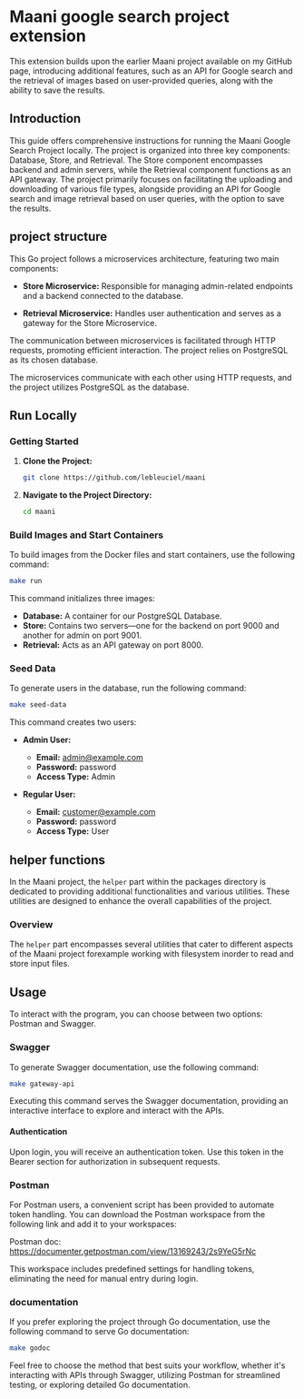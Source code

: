 
# Maani google search project extension

This extension builds upon the earlier Maani project available on my GitHub page, introducing additional features, such as an API for Google search and the retrieval of images based on user-provided queries, along with the ability to save the results.

## Introduction
This guide offers comprehensive instructions for running the Maani Google Search Project locally. The project is organized into three key components: Database, Store, and Retrieval. The Store component encompasses backend and admin servers, while the Retrieval component functions as an API gateway. The project primarily focuses on facilitating the uploading and downloading of various file types, alongside providing an API for Google search and image retrieval based on user queries, with the option to save the results.

## project structure
This Go project follows a microservices architecture, featuring two main components:

- **Store Microservice:** Responsible for managing admin-related endpoints and a backend connected to the database.


- **Retrieval Microservice:** Handles user authentication and serves as a gateway for the Store Microservice.

The communication between microservices is facilitated through HTTP requests, promoting efficient interaction. The project relies on PostgreSQL as its chosen database.

The microservices communicate with each other using HTTP requests, and the project utilizes PostgreSQL as the database.

## Run Locally

### Getting Started

1. **Clone the Project:**

    ```bash
    git clone https://github.com/lebleuciel/maani
    ```

2. **Navigate to the Project Directory:**

    ```bash
    cd maani
    ```

### Build Images and Start Containers

To build images from the Docker files and start containers, use the following command:

```bash
make run
```

This command initializes three images:

- **Database:** A container for our PostgreSQL Database.
- **Store:** Contains two servers—one for the backend on port 9000 and another for admin on port 9001.
- **Retrieval:** Acts as an API gateway on port 8000.

### Seed Data

To generate users in the database, run the following command:

```bash
make seed-data
```
This command creates two users:
- **Admin User:**
  - **Email:** admin@example.com
  - **Password:** password
  - **Access Type:** Admin

- **Regular User:**
  - **Email:** customer@example.com
  - **Password:** password
  - **Access Type:** User




## helper functions

In the Maani project, the `helper` part within the packages directory is dedicated to providing additional functionalities and various utilities. These utilities are designed to enhance the overall capabilities of the project.

### Overview

The `helper` part encompasses several utilities that cater to different aspects of the Maani project forexample working with filesystem inorder to read and store input files.

## Usage

To interact with the program, you can choose between two options: Postman and Swagger.

### Swagger

To generate Swagger documentation, use the following command:

```bash
make gateway-api
```
Executing this command serves the Swagger documentation, providing an interactive interface to explore and interact with the APIs.

#### Authentication
Upon login, you will receive an authentication token. Use this token in the Bearer section for authorization in subsequent requests.

### Postman
For Postman users, a convenient script has been provided to automate token handling. You can download the Postman workspace from the following link and add it to your workspaces:

Postman doc: https://documenter.getpostman.com/view/13169243/2s9YeG5rNc
 

This workspace includes predefined settings for handling tokens, eliminating the need for manual entry during login.

### documentation
If you prefer exploring the project through Go documentation, use the following command to serve Go documentation:
```bash
make godoc
```
Feel free to choose the method that best suits your workflow, whether it's interacting with APIs through Swagger, utilizing Postman for streamlined testing, or exploring detailed Go documentation.


